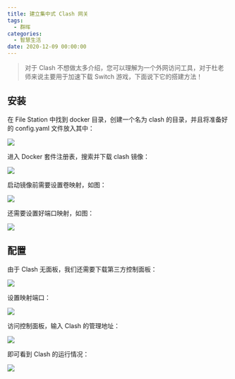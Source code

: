 ```yaml
---
title: 建立集中式 Clash 网关
tags:
  - 群晖
categories:
  - 智慧生活
date: 2020-12-09 00:00:00
---
```


> 对于 Clash 不想做太多介绍，您可以理解为一个外网访问工具，对于杜老师来说主要用于加速下载 Switch 游戏，下面说下它的搭建方法！

<!-- more -->

## 安装

在 File Station 中找到 docker 目录，创建一个名为 clash 的目录，并且将准备好的 config.yaml 文件放入其中：

![](https://cdn.dusays.com/2020/12/290-1.jpg)

进入 Docker 套件注册表，搜索并下载 clash 镜像：

![](https://cdn.dusays.com/2020/12/290-2.jpg)

启动镜像前需要设置卷映射，如图：

![](https://cdn.dusays.com/2020/12/290-3.jpg)

还需要设置好端口映射，如图：

![](https://cdn.dusays.com/2020/12/290-4.jpg)

## 配置

由于 Clash 无面板，我们还需要下载第三方控制面板：

![](https://cdn.dusays.com/2020/12/290-5.jpg)

设置映射端口：

![](https://cdn.dusays.com/2020/12/290-6.jpg)

访问控制面板，输入 Clash 的管理地址：

![](https://cdn.dusays.com/2020/12/290-7.jpg)

即可看到 Clash 的运行情况：

![](https://cdn.dusays.com/2020/12/290-8.jpg)
